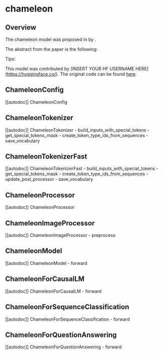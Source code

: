 <!--Copyright 2024 The HuggingFace Team. All rights reserved.

Licensed under the Apache License, Version 2.0 (the "License"); you may not use this file except in compliance with
the License. You may obtain a copy of the License at

http://www.apache.org/licenses/LICENSE-2.0

Unless required by applicable law or agreed to in writing, software distributed under the License is distributed on
an "AS IS" BASIS, WITHOUT WARRANTIES OR CONDITIONS OF ANY KIND, either express or implied. See the License for the
specific language governing permissions and limitations under the License.

⚠️ Note that this file is in Markdown but contain specific syntax for our doc-builder (similar to MDX) that may not be
rendered properly in your Markdown viewer.

-->

# chameleon

## Overview

The chameleon model was proposed in [<INSERT PAPER NAME HERE>](<INSERT PAPER LINK HERE>) by <INSERT AUTHORS HERE>.
<INSERT SHORT SUMMARY HERE>

The abstract from the paper is the following:

*<INSERT PAPER ABSTRACT HERE>*

Tips:

<INSERT TIPS ABOUT MODEL HERE>

This model was contributed by [INSERT YOUR HF USERNAME HERE](https://huggingface.co/<INSERT YOUR HF USERNAME HERE>).
The original code can be found [here](<INSERT LINK TO GITHUB REPO HERE>).


## ChameleonConfig

[[autodoc]] ChameleonConfig

## ChameleonTokenizer

[[autodoc]] ChameleonTokenizer
    - build_inputs_with_special_tokens
    - get_special_tokens_mask
    - create_token_type_ids_from_sequences
    - save_vocabulary

## ChameleonTokenizerFast

[[autodoc]] ChameleonTokenizerFast
    - build_inputs_with_special_tokens
    - get_special_tokens_mask
    - create_token_type_ids_from_sequences
    - update_post_processor
    - save_vocabulary

## ChameleonProcessor

[[autodoc]] ChameleonProcessor

## ChameleonImageProcessor

[[autodoc]] ChameleonImageProcessor
    - preprocess

## ChameleonModel

[[autodoc]] ChameleonModel
    - forward

## ChameleonForCausalLM

[[autodoc]] ChameleonForCausalLM
    - forward

## ChameleonForSequenceClassification

[[autodoc]] ChameleonForSequenceClassification
    - forward

## ChameleonForQuestionAnswering

[[autodoc]] ChameleonForQuestionAnswering
    - forward
